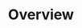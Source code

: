 ---
title: Overview
position: 1.01
type:
description:
content_markdown: >-
  ###### The Techopedia version 6 API provides enhanced, cloud-based access to
  asset data in Technopedia. Technopedia uses the API with the graph-based query
  language to provide a cloud-first, high-performance resource for customers.


  #### What’s in Technopedia V6 API


  * Graph store organization model that enables Technopedia to store asset data
  from any industry.

  * TQL (Technopedia Query Language) endpoint that is used for graph-based
  querying of the Technopedia database.

  * Technopedia-id endpoint that you use to look any Technopedia product by ID.


  ### V6 API Endpoints


  ###### To query the Technopedia database you use the following endpoints:


  * `https://v6.technopedia.com/tql?q=MATCH [Query Parameters]`

    ###### You provide query parameters to the MATCH statement to generate the criteria for your query, as in the following example:

    ![API Image](/images/get_tql.png){: .img-responsive}

  * `https://v6.technopedia.com/technopedia-id/[Technopedia ID]`

    ###### You provide the Technopedia ID for the product that you're querying to return data for that specific product, as in the following example:

    ![API Image](/images/tid.png){: .img-responsive}

  #### TQL graph concepts


  ###### The following concepts are involved in the storage of data is stored in
  Technopedia


  * Nodes are Graph data records that are entities in the graph, such as
  software version or hardware. Nodes contain attributes, which are key-value
  pairs.

  * Attributes are properties of a node and they store data in key-value pairs,
  such as '{name Joe}'

  * Relationships provide a connection between nodes. Relationships have a start
  node, end node, a type, and a direction. For example, the nodes apple and an
  orchard have a relationship in the graph which is named 'grows\_in'. Apple is
  the start node; orchard is the end node; 'grows\_in' is the relationship and
  the direction is apple to orchard.


  ###### The following diagram is an example of how Nodes and Relationships are
  connected:


  ![API Image](/images/NodeAndRel.png){: .img-responsive}<br>&nbsp;
left_code_blocks:
  - code_block: |-
      $.get("http://api.myapp.com/books/3", {
        token: "YOUR_APP_KEY",
      }, function(data) {
        alert(data);
      });
    title: jQuery
    language: javascript
right_code_blocks:
  - code_block: |-
      QUERY RESPONSE

      {
        "id": 3,
        "title": "The Book Thief",
        "score": 4.3,
        "dateAdded": "5/1/2015"
      }
    title: Response
    language: html
  - code_block: |-
      QUERY RESPONSE 2

      {
        "error": true,
        "message": "Book doesn't exist"
      }
    title: Error
    language: html
---